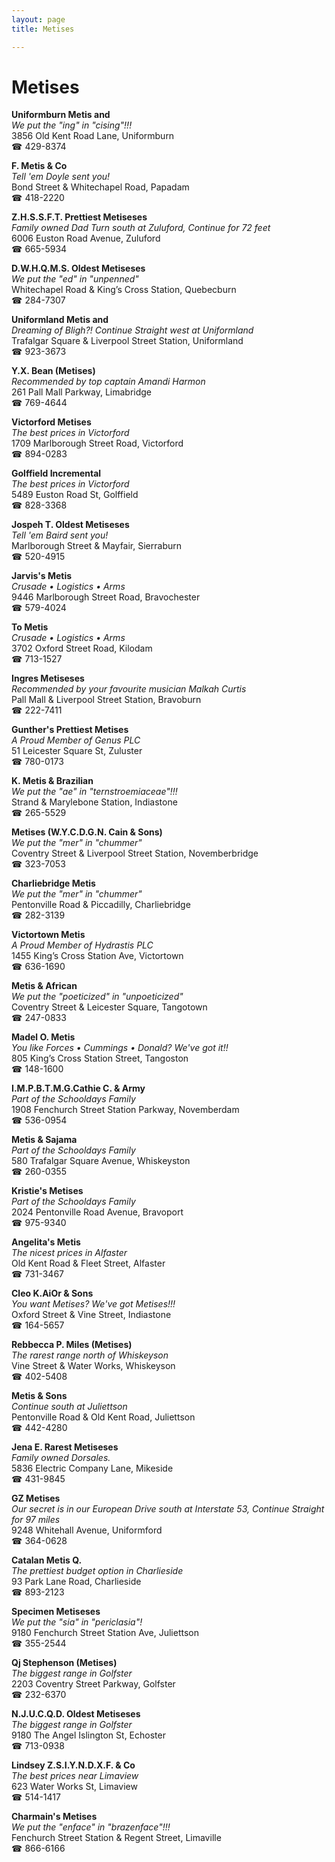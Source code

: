 ```yaml
---
layout: page 
title: Metises

---
```



# Metises


 **Uniformburn Metis and**  
_We put the "ing" in "cising"!!!_  
3856 Old Kent Road Lane, Uniformburn  
☎ 429-8374

**F. Metis & Co**  
_Tell 'em Doyle sent you!_  
Bond Street & Whitechapel Road, Papadam  
☎ 418-2220

**Z.H.S.S.F.T. Prettiest Metiseses**  
_Family owned Dad 
Turn south at Zuluford, Continue for 72 feet_  
6006 Euston Road Avenue, Zuluford  
☎ 665-5934

**D.W.H.Q.M.S. Oldest Metiseses**  
_We put the "ed" in "unpenned"_  
Whitechapel Road & King’s Cross Station, Quebecburn  
☎ 284-7307

**Uniformland Metis and**  
_Dreaming of Bligh?! 
Continue Straight west at Uniformland_  
Trafalgar Square & Liverpool Street Station, Uniformland  
☎ 923-3673

**Y.X. Bean (Metises)**  
_Recommended by top captain Amandi Harmon_  
261 Pall Mall Parkway, Limabridge  
☎ 769-4644

**Victorford Metises**  
_The best prices in Victorford_  
1709 Marlborough Street Road, Victorford  
☎ 894-0283

**Golffield Incremental**  
_The best prices in Victorford_  
5489 Euston Road St, Golffield  
☎ 828-3368

**Jospeh T. Oldest Metiseses**  
_Tell 'em Baird sent you!_  
Marlborough Street & Mayfair, Sierraburn  
☎ 520-4915

**Jarvis's Metis**  
_Crusade • Logistics • Arms_  
9446 Marlborough Street Road, Bravochester  
☎ 579-4024

**To Metis**  
_Crusade • Logistics • Arms_  
3702 Oxford Street Road, Kilodam  
☎ 713-1527

**Ingres Metiseses**  
_Recommended by your favourite musician Malkah Curtis_  
Pall Mall & Liverpool Street Station, Bravoburn  
☎ 222-7411

**Gunther's Prettiest Metises**  
_A Proud Member of Genus PLC_  
51 Leicester Square St, Zuluster  
☎ 780-0173

**K. Metis & Brazilian**  
_We put the "ae" in "ternstroemiaceae"!!!_  
Strand & Marylebone Station, Indiastone  
☎ 265-5529

**Metises (W.Y.C.D.G.N. Cain & Sons)**  
_We put the "mer" in "chummer"_  
Coventry Street & Liverpool Street Station, Novemberbridge  
☎ 323-7053

**Charliebridge Metis**  
_We put the "mer" in "chummer"_  
Pentonville Road & Piccadilly, Charliebridge  
☎ 282-3139

**Victortown Metis**  
_A Proud Member of Hydrastis PLC_  
1455 King’s Cross Station Ave, Victortown  
☎ 636-1690

**Metis & African**  
_We put the "poeticized" in "unpoeticized"_  
Coventry Street & Leicester Square, Tangotown  
☎ 247-0833

**Madel O. Metis**  
_You like Forces • Cummings • Donald? We've got it!!_  
805 King’s Cross Station Street, Tangoston  
☎ 148-1600

**I.M.P.B.T.M.G.Cathie C. & Army**  
_Part of the Schooldays Family_  
1908 Fenchurch Street Station Parkway, Novemberdam  
☎ 536-0954

**Metis & Sajama**  
_Part of the Schooldays Family_  
580 Trafalgar Square Avenue, Whiskeyston  
☎ 260-0355

**Kristie's Metises**  
_Part of the Schooldays Family_  
2024 Pentonville Road Avenue, Bravoport  
☎ 975-9340

**Angelita's Metis**  
_The nicest prices in Alfaster_  
Old Kent Road & Fleet Street, Alfaster  
☎ 731-3467

**Cleo K.AiOr & Sons**  
_You want Metises? We've got Metises!!!_  
Oxford Street & Vine Street, Indiastone  
☎ 164-5657

**Rebbecca P. Miles (Metises)**  
_The rarest range north of Whiskeyson_  
Vine Street & Water Works, Whiskeyson  
☎ 402-5408

**Metis & Sons**  
_Continue south at Juliettson_  
Pentonville Road & Old Kent Road, Juliettson  
☎ 442-4280

**Jena E. Rarest Metiseses**  
_Family owned Dorsales._  
5836 Electric Company Lane, Mikeside  
☎ 431-9845

**GZ Metises**  
_Our secret is in our European 
Drive south at Interstate 53, Continue Straight for 97 miles_  
9248 Whitehall Avenue, Uniformford  
☎ 364-0628

**Catalan Metis Q.**  
_The prettiest budget option in Charlieside_  
93 Park Lane Road, Charlieside  
☎ 893-2123

**Specimen Metiseses**  
_We put the "sia" in "periclasia"!_  
9180 Fenchurch Street Station Ave, Juliettson  
☎ 355-2544

**Qj Stephenson (Metises)**  
_The biggest range in Golfster_  
2203 Coventry Street Parkway, Golfster  
☎ 232-6370

**N.J.U.C.Q.D. Oldest Metiseses**  
_The biggest range in Golfster_  
9180 The Angel Islington St, Echoster  
☎ 713-0938

**Lindsey Z.S.I.Y.N.D.X.F. & Co**  
_The best prices near Limaview_  
623 Water Works St, Limaview  
☎ 514-1417

**Charmain's Metises**  
_We put the "enface" in "brazenface"!!!_  
Fenchurch Street Station & Regent Street, Limaville  
☎ 866-6166

